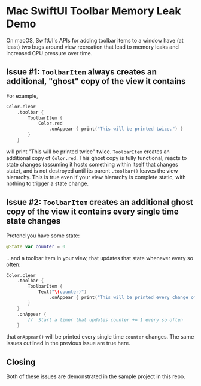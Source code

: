 # Mac SwiftUI Toolbar Memory Leak Demo

On macOS, SwiftUI's APIs for adding toolbar items to a window have (at least) two bugs around view recreation that lead to memory leaks and increased CPU pressure over time.

## Issue #1: `ToolbarItem` always creates an additional, "ghost" copy of the view it contains

For example,

```swift
Color.clear
    .toolbar {
        ToolbarItem {
            Color.red
                .onAppear { print("This will be printed twice.") }
        }
    }
```

will print "This will be printed twice" twice. `ToolbarItem` creates an additional copy of `Color.red`. This ghost copy is fully functional, reacts to state changes (assuming it hosts something within itself that changes state), and is not destroyed until its parent `.toolbar()` leaves the view hierarchy. This is true even if your view hierarchy is complete static, with nothing to trigger a state change.

## Issue #2: `ToolbarItem` creates an additional ghost copy of the view it contains every single time state changes

Pretend you have some state:

```swift
@State var counter = 0
```

...and a toolbar item in your view, that updates that state whenever every so often:

```swift
Color.clear
    .toolbar {
        ToolbarItem {
            Text("\(counter)")
                .onAppear { print("This will be printed every change of counter.") }
        }
    }
    .onAppear {
        //  Start a timer that updates counter += 1 every so often
    }
```

that `onAppear()` will be printed every single time `counter` changes. The same issues outlined in the previous issue are true here.

## Closing

Both of these issues are demonstrated in the sample project in this repo.